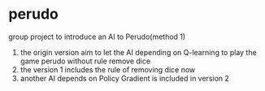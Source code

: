 # perudo
group project to introduce an AI to Perudo(method 1)

1. the origin version aim to let the AI depending on Q-learning to play the game perudo without rule remove dice
2. the version 1 includes the rule of removing dice now 
3. another AI depends on Policy Gradient is included in version 2

